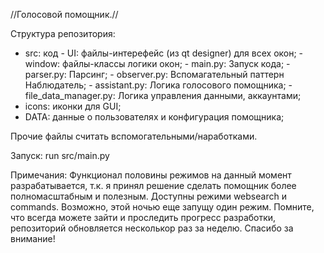 //Голосовой помощник.//


Структура репозитория:
 - src: код
        - UI: файлы-интерефейс (из qt designer) для всех окон;
        - window: файлы-классы логики окон;
        - main.py: Запуск кода;
        - parser.py: Парсинг;
        - observer.py: Вспомагательный паттерн Наблюдатель;
        - assistant.py: Логика голосового помощника;
        - file_data_manager.py: Логика управления данными, аккаунтами;
- icons: иконки для GUI;
- DATA: данные о пользователях и конфигурация помощника;

Прочие файлы считать вспомогательными/наработками.


Запуск:
run src/main.py


Примечания:
Функционал половины режимов на данный момент разрабатывается, т.к. я принял решение сделать помощник более полномасштабным и полезным. Доступны режими websearch и commands.
Возможно, этой ночью еще запущу один режим.
Помните, что всегда можете зайти и проследить прогресс разработки, репозиторий обновляется несколькор раз за неделю.
Спасибо за внимание!
